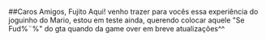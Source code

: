 ##Caros Amigos, Fujito Aqui!
venho trazer para vocês essa experiência
do joguinho do Mario, estou em teste ainda,
querendo colocar aquele "Se Fud%$¨$%" do gta quando da game over
em breve atualizações^^

